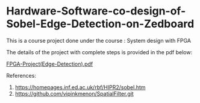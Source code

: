 # Hardware-Software-co-design-of-Sobel-Edge-Detection-on-Zedboard

This is a course project done under the course : System design with FPGA

The details of the project with complete steps is provided in the pdf below:

[FPGA-Project(Edge-Detection).pdf](https://github.com/vinayrayapati/Hardware-Software-co-design-of-Sobel-Edge-Detection-on-Zedboard/files/10830924/FPGA-Project.Edge-Detection.pdf)



References:
1. https://homepages.inf.ed.ac.uk/rbf/HIPR2/sobel.htm
2. https://github.com/vipinkmenon/SpatialFilter.git
